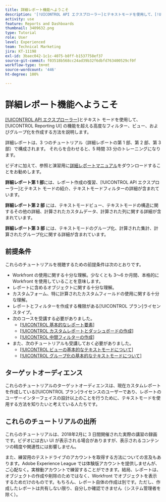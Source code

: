 ```yaml
---
title: 詳細レポート機能へようこそ
description: '[!UICONTROL API エクスプローラー]とテキストモードを使用して、[!UICONTROL Reporting UI] の機能を超える高度なフィルター、ビュー、およびグループ化を作成する方法を説明します。'
activity: use
feature: Reports and Dashboards
thumbnail: 3409632.png
type: Tutorial
role: User
level: Experienced
team: Technical Marketing
jira: KT-11198
exl-id: 3baec042-1c1c-4075-b8ff-b1537758ef37
source-git-commit: f03518b568cc24ad39b32f6dbfd763400529cf0f
workflow-type: tm+mt
source-wordcount: '446'
ht-degree: 100%

---
```


# 詳細レポート機能へようこそ

[[!UICONTROL API エクスプローラー]](https://developer.adobe.com/workfront/api-explorer/)とテキスト モードを使用して、[!UICONTROL Reporting UI] の機能を超える高度なフィルター、ビュー、およびグループ化を作成する方法を説明します。

詳細レポートは、3 つのチュートリアル（詳細レポートの第 1 部、第 2 部、第 3 部）で構成されます。 それらを合わせると、5 時間 33 分のトレーニングになります。

ビデオに加えて、参照と演習用に[詳細レポートマニュアル](/help/assets/advanced-reporting-manual.pdf)をダウンロードすることをお勧めします。

**詳細レポート第 1 部**&#x200B;には、レポート作成の復習、[!UICONTROL API エクスプローラー]とテキスト モードの紹介、テキストモードフィルターの詳細が含まれています。

**詳細レポート第 2 部** には、テキストモードビュー、テキストモードの構造に関するその他の詳細、計算されたカスタムデータ、計算された列に関する詳細が含まれています。

**詳細レポート第 3 部** には、テキストモードのグループ化、計算された集計、計算されたグループ化に関する詳細が含まれています。

## 前提条件

これらのチュートリアルを視聴するための前提条件は次のとおりです。

* Workfront の使用に関する十分な理解。少なくとも 3～6 か月間、本格的に Workfront を使用していることを意味します。
* レポートに含めるオブジェクトに関する十分な理解。
* カスタムフォーム、特に計算されたカスタムフィールドの使用に関する十分な理解。
* レポートとフィルターを作成する権限がある[!UICONTROL プラン]ライセンスタイプ。
* 次のコースを受講する必要がありました。
   * [[!UICONTROL 基本的なレポート要素]](https://experienceleague.adobe.com/docs/courses/using/workfront-u-1-2022-1-reporting.html?lang=ja)
   * [[!UICONTROL カスタムレポートとダッシュボードの作成]](https://experienceleague.adobe.com/docs/courses/using/workfront-u-1-2022-3-reporting.html?lang=ja)
   * [[!UICONTROL 中間フィルターの作成]](https://experienceleague.adobe.com/docs/courses/using/workfront-u-1-2022-2-reporting.html?lang=ja)
* また、次のチュートリアルも受講しておく必要がありました。
   * [[!UICONTROL ビューの基本的なテキストモードについて]](https://experienceleague.adobe.com/docs/workfront-learn/tutorials-workfront/reporting/intermediate-reporting/basic-text-mode-for-views.html?lang=ja)
   * [[!UICONTROL グループ化の基本的なテキストモードについて]](https://experienceleague.adobe.com/docs/workfront-learn/tutorials-workfront/reporting/intermediate-reporting/basic-text-mode-for-groupings.html?lang=ja)

## ターゲットオーディエンス

これらのチュートリアルのターゲットオーディエンスは、現在カスタムレポートを作成している[!UICONTROL プラン]ライセンスのユーザーであり、レポートのユーザーインターフェイスの設計以上のことを行うために、テキストモードを使用する方法を知りたいと考えている人たちです。

## これらのチュートリアルの出所

これらのチュートリアルは、2018年2月に 3 日間開催された実際の講習の録画です。ビデオには古い UI が表示される場合がありますが、表示されるコンテンツの精度や関連性には影響しません。

また、練習用のテストドライブのアカウントを取得する方法についての言及もあります。Adobe Experience League では体験版アカウントを提供しませんが、ご心配なく。実稼動アカウントで練習することができます。結局、レポートは、オブジェクトの作成や削除のためではなく、Workfront でオブジェクトを表示するためだけのものです。もちろん、レポート自体の作成は別です。ただし、作成したレポートは共有しない限り、自分しか確認できません（システム管理者を除く）。
